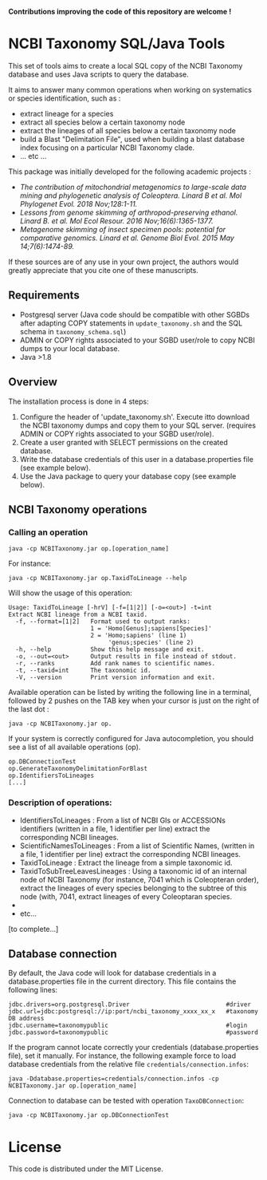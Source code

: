 **Contributions improving the code of this repository are welcome !**

# NCBI Taxonomy SQL/Java Tools

This set of tools aims to create a local SQL copy of the NCBI Taxonomy database and uses Java scripts to query the database.
 
 It aims to answer many common operations when working on systematics or species identification, such as :
  * extract lineage for a species
  * extract all species below a certain taxonomy node
  * extract the lineages of all species below a certain taxonomy node
  * build a Blast "Delimitation File", used when building a blast database index focusing on a particular NCBI Taxonomy clade.
  * ... etc ...
  
This package was initially developed for the following academic projects :

* *The contribution of mitochondrial metagenomics to large-scale data mining and phylogenetic analysis of Coleoptera. Linard B et al. Mol Phylogenet Evol. 2018 Nov;128:1-11.*
* *Lessons from genome skimming of arthropod-preserving ethanol. Linard B. et al.  Mol Ecol Resour. 2016 Nov;16(6):1365-1377.*
* *Metagenome skimming of insect specimen pools: potential for comparative genomics. Linard et al. Genome Biol Evol. 2015 May 14;7(6):1474-89.*

If these sources are of any use in your own project, the authors would greatly appreciate that you cite one of these manuscripts.

## Requirements

* Postgresql server (Java code should be compatible with other SGBDs after adapting COPY statements in `update_taxonomy.sh` and the SQL schema in `taxonomy_schema.sql`)
* ADMIN or COPY rights associated to your SGBD user/role to copy NCBI dumps to your local database.
* Java >1.8


## Overview

The installation process is done in 4 steps:

1. Configure the header of 'update_taxonomy.sh'. Execute itto download the NCBI taxonomy dumps and copy them to your SQL server. (requires ADMIN or COPY rights associated to your SGBD user/role).
2. Create a user granted with SELECT permissions on the created database.
3. Write the database credentials of this user in a database.properties file (see example below).
3. Use the Java package to query your database copy (see example below).

## NCBI Taxonomy operations

### Calling an operation

```
java -cp NCBITaxonomy.jar op.[operation_name] 
```
For instance:
```
java -cp NCBITaxonomy.jar op.TaxidToLineage --help
```
Will show the usage of this operation:
```
Usage: TaxidToLineage [-hrV] [-f=[1|2]] [-o=<out>] -t=int
Extract NCBI lineage from a NCBI taxid.
  -f, --format=[1|2]   Format used to output ranks:
                       1 = 'Homo[Genus];sapiens[Species]'
                       2 = 'Homo;sapiens' (line 1)
                            'genus;species' (line 2)
  -h, --help           Show this help message and exit.
  -o, --out=<out>      Output results in file instead of stdout.
  -r, --ranks          Add rank names to scientific names.
  -t, --taxid=int      The taxonomic id.
  -V, --version        Print version information and exit.
```

Available operation can be listed by writing the following line in a terminal, followed by 2 pushes on the TAB key when your cursor is just on the right of the last dot :
```
java -cp NCBITaxonomy.jar op.
```
If your system is correctly configured for Java autocompletion, you should see a list of all available operations (op).
```
op.DBConnectionTest
op.GenerateTaxonomyDelimitationForBlast
op.IdentifiersToLineages
[...]
```

### Description of operations:

* IdentifiersToLineages : From a list of NCBI GIs or ACCESSIONs identifiers (written in a file, 1 identifier per line) extract the corresponding NCBI lineages.
* ScientificNamesToLineages : From a list of Scientific Names, (written in a file, 1 identifier per line) extract the corresponding NCBI lineages.
* TaxidToLineage : Extract the lineage from a simple taxonomic id.
* TaxidToSubTreeLeavesLineages : Using a taxonomic id of an internal node of NCBI Taxonomy (for instance, 7041 which is Coleopteran order), extract the lineages of every species belonging to the subtree of this node (with, 7041, extract lineages of every Coleoptaran species.
* 
* etc...

[to complete...]

## Database connection

By default, the Java code will look for database credentials in a database.properties file in the current directory.
This file contains the following lines:
```
jdbc.drivers=org.postgresql.Driver                           #driver
jdbc.url=jdbc:postgresql://ip:port/ncbi_taxonomy_xxxx_xx_x   #taxonomy DB address
jdbc.username=taxonomypublic                                 #login
jdbc.password=taxonomypublic                                 #password
```
If the program cannot locate correctly your credentials (database.properties file), set it manually.
For instance, the following example force to load database credentials from the relative file
`credentials/connection.infos`:
```
java -Ddatabase.properties=credentials/connection.infos -cp NCBITaxonomy.jar op.[operation_name] 
```
Connection to database can be tested with operation `TaxoDBConnection`:
```
java -cp NCBITaxonomy.jar op.DBConnectionTest
```

# License

This code is distributed under the MIT License.
